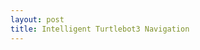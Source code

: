```yaml
---
layout: post
title: Intelligent Turtlebot3 Navigation
---
```


<head>
  <style>
    /* Apply full justification to all paragraphs */
    p {
      text-align: justify;
    }
  </style>
</head>